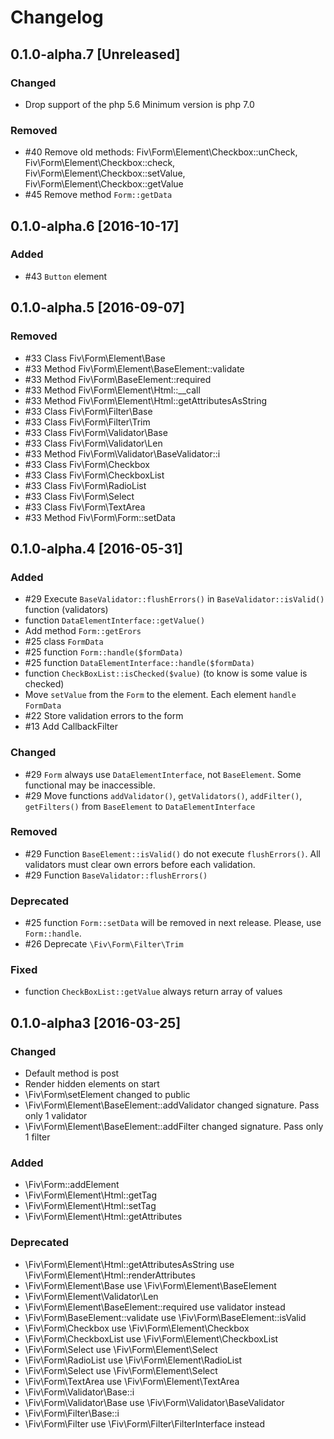 # Changelog

## 0.1.0-alpha.7 [Unreleased]
### Changed
  - Drop support of the php 5.6 Minimum version is php 7.0

### Removed
  - #40 Remove old methods: Fiv\Form\Element\Checkbox::unCheck, Fiv\Form\Element\Checkbox::check, Fiv\Form\Element\Checkbox::setValue, Fiv\Form\Element\Checkbox::getValue
  - #45 Remove method `Form::getData`
  
## 0.1.0-alpha.6 [2016-10-17]
### Added
  - #43 `Button` element

## 0.1.0-alpha.5 [2016-09-07]
### Removed
  - #33 Class Fiv\Form\Element\Base
  - #33 Method Fiv\Form\Element\BaseElement::validate
  - #33 Method Fiv\Form\BaseElement::required
  - #33 Method Fiv\Form\Element\Html::__call
  - #33 Method Fiv\Form\Element\Html::getAttributesAsString
  - #33 Class Fiv\Form\Filter\Base
  - #33 Class Fiv\Form\Filter\Trim
  - #33 Class Fiv\Form\Validator\Base
  - #33 Class Fiv\Form\Validator\Len
  - #33 Method Fiv\Form\Validator\BaseValidator::i
  - #33 Class Fiv\Form\Checkbox
  - #33 Class Fiv\Form\CheckboxList
  - #33 Class Fiv\Form\RadioList
  - #33 Class Fiv\Form\Select
  - #33 Class Fiv\Form\TextArea
  - #33 Method Fiv\Form\Form::setData

## 0.1.0-alpha.4 [2016-05-31]
### Added
  - #29 Execute `BaseValidator::flushErrors()` in `BaseValidator::isValid()` function (validators)
  - function `DataElementInterface::getValue()`
  - Add method `Form::getErors`
  - #25 class `FormData`
  - #25 function `Form::handle($formData)`
  - #25 function `DataElementInterface::handle($formData)`
  - function `CheckBoxList::isChecked($value)` (to know is some value is checked)
  - Move `setValue` from the `Form` to the element. Each element `handle` `FormData`
  - #22 Store validation errors to the form
  - #13 Add CallbackFilter

### Changed
 - #29 `Form` always use `DataElementInterface`, not `BaseElement`. Some functional may be inaccessible.
 - #29 Move functions `addValidator()`, `getValidators()`, `addFilter()`, `getFilters()` from `BaseElement` to `DataElementInterface`

### Removed
 - #29 Function `BaseElement::isValid()` do not execute `flushErrors()`. All validators must clear own errors before each validation.
 - #29 Function `BaseValidator::flushErrors()`

### Deprecated
  - #25 function `Form::setData` will be removed in next release. Please, use `Form::handle`.
  - #26 Deprecate `\Fiv\Form\Filter\Trim`

### Fixed
  - function `CheckBoxList::getValue` always return array of values

## 0.1.0-alpha3 [2016-03-25]

### Changed
- Default method is post
- Render hidden elements on start
- \Fiv\Form\setElement changed to public
- \Fiv\Form\Element\BaseElement::addValidator changed signature. Pass only 1 validator
- \Fiv\Form\Element\BaseElement::addFilter changed signature. Pass only 1 filter


### Added
- \Fiv\Form::addElement
- \Fiv\Form\Element\Html::getTag
- \Fiv\Form\Element\Html::setTag
- \Fiv\Form\Element\Html::getAttributes

### Deprecated
- \Fiv\Form\Element\Html::getAttributesAsString use \Fiv\Form\Element\Html::renderAttributes
- \Fiv\Form\Element\Base use \Fiv\Form\Element\BaseElement
- \Fiv\Form\Element\Validator\Len
- \Fiv\Form\Element\BaseElement::required use validator instead
- \Fiv\Form\BaseElement::validate use \Fiv\Form\BaseElement::isValid
- \Fiv\Form\Checkbox use \Fiv\Form\Element\Checkbox
- \Fiv\Form\CheckboxList use \Fiv\Form\Element\CheckboxList
- \Fiv\Form\Select use \Fiv\Form\Element\Select
- \Fiv\Form\RadioList use \Fiv\Form\Element\RadioList
- \Fiv\Form\Select use \Fiv\Form\Element\Select
- \Fiv\Form\TextArea use \Fiv\Form\Element\TextArea
- \Fiv\Form\Validator\Base::i
- \Fiv\Form\Validator\Base use \Fiv\Form\Validator\BaseValidator
- \Fiv\Form\Filter\Base::i
- \Fiv\Form\Filter use \Fiv\Form\Filter\FilterInterface instead
